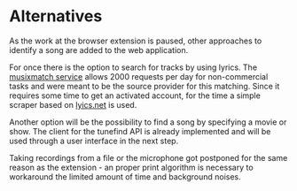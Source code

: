 # Alternatives

As the work at the browser extension is paused, other approaches to identify a song are added to the web application. 

For once there is the option to search for tracks by using lyrics. The [musixmatch service](https://developer.musixmatch.com/) allows 2000 requests per day for non-commercial tasks and were meant to be the source provider for this matching. Since it requires some time to get an activated account, for the time a simple scraper based on [lyics.net](http://lyrics.net) is used.

Another option will be the possibility to find a song by specifying a movie or show. The client for the tunefind API is already implemented and will be used through a user interface in the next step.

Taking recordings from a file or the microphone got postponed for the same reason as the extension - an proper print algorithm is necessary to workaround the limited amount of time and background noises.